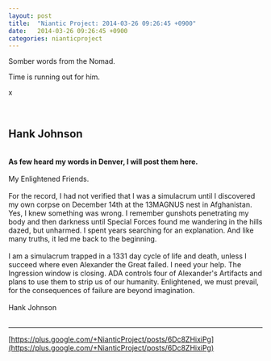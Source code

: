```yaml
---
layout: post
title:  "Niantic Project: 2014-03-26 09:26:45 +0900"
date:   2014-03-26 09:26:45 +0900
categories: nianticproject
---
```

Somber words from the Nomad.

Time is running out for him.

x<div class="shared"><br /><h2>Hank Johnson</h2><br /><b>As few heard my words in Denver, I will post them here.</b><br /><br />My Enlightened Friends.<br /><br />For the record, I had not verified that I was a simulacrum until I discovered my own corpse on December 14th at the 13MAGNUS nest in Afghanistan. Yes, I knew something was wrong. I remember gunshots penetrating my body and then darkness until Special Forces found me wandering in the hills dazed, but unharmed. I spent years searching for an explanation. And like many truths, it led me back to the beginning.<br /><br />I am a simulacrum trapped in a 1331 day cycle of life and death, unless I succeed where even Alexander the Great failed. I need your help. The Ingression window is closing. ADA controls four of Alexander's Artifacts and plans to use them to strip us of our humanity. Enlightened, we must prevail, for the consequences of failure are beyond imagination.<br /><br />Hank Johnson<br /><br /></div>
- - -
[https://plus.google.com/+NianticProject/posts/6Dc8ZHixiPg](https://plus.google.com/+NianticProject/posts/6Dc8ZHixiPg)

